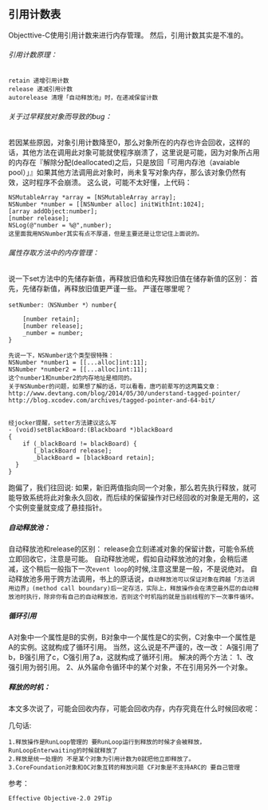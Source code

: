 ## 引用计数表

Objecttive-C使用引用计数来进行内存管理。
 然后，引用计数其实是不准的。

###### 引用计数原理：

```
retain 递增引用计数
release 递减引用计数
autorelease 清理「自动释放池」时，在递减保留计数
```

###### 关于过早释放对象而导致的bug：

若因某些原因，对象引用计数降至0，那么对象所在的内存也许会回收，这样的话，其他方法在调用此对象可能就使程序崩溃了，这里说是可能，因为对象所占用的内存在『解除分配(deallocated)之后，只是放回「可用内存池（avaiable pool）」』如果其他方法调用此对象时，尚未复写对象内存，那么该对象仍然有效，这时程序不会崩溃。    这么说，可能不太好懂，上代码：

```
NSMutableArray *array = [NSMutableArray array];
NSNumber *number = [[NSNumber alloc] initWithInt:1024];
[array addObject:number];
[number release];
NSLog(@"number = %@",number);
这里面我用NSNumber其实有点不厚道，但是主要还是让您记住上面说的。
```

###### 属性存取方法中的内存管理：

说一下set方法中的先储存新值，再释放旧值和先释放旧值在储存新值的区别：
 首先，先储存新值，再释放旧值更严谨一些。
 严谨在哪里呢？

```
setNumber:（NSNumber *）number{
    
    [number retain];
    [number release];
    _number = number;
}

先说一下，NSNumber这个类型很特殊：
NSNumber *number1 = [[...alloc]int:11];
NSNumber *number2 = [[...alloc]int:11];
这个number1和number2的内存地址是相同的。
关于NSNumber的问题，如果想了解的话，可以看看，唐巧前辈写的这两篇文章：
http://www.devtang.com/blog/2014/05/30/understand-tagged-pointer/
http://blog.xcodev.com/archives/tagged-pointer-and-64-bit/

    
经jocker提醒，setter方法建议这么写
- (void)setBlackBoard:(Blackboard *)blackBoard
{
    if (_blackBoard != blackBoard) {
       [_blackBoard release];
       _blackBoard = [blackBoard retain];
  }
}
```

跑偏了，我们往回说:
 如果，新旧两值指向同一个对象，那么若先执行释放，就可能导致系统将此对象永久回收，而后续的保留操作对已经回收的对象是无用的，这个实例变量就变成了悬挂指针。

##### 自动释放池：

自动释放池和release的区别：
 release会立刻递减对象的保留计数，可能令系统立即回收它，注意是可能。
 自动释放池呢，假如自动释放池的对象，会稍后递减，这个稍后一般指下一次`event loop`的时候,注意这里是一般，不是说绝对。
 自动释放池多用于跨方法调用，书上的原话说，`自动释放池可以保证对象在跨越「方法调用边界」(method call boundary)后一定存活，实际上，释放操作会在清空最外层的自动释放池时执行，除非你有自己的自动释放池，否则这个时机指的就是当前线程的下一次事件循环。`

##### 循环引用

A对象中一个属性是B的实例，B对象中一个属性是C的实例，C对象中一个属性是A的实例。这就构成了循环引用。
 当然，这么说是不严谨的，改一改：
 A强引用了b，B强引用了c，C强引用了a，这就构成了循环引用。
 解决的两个方法：
 1、改强引用为弱引用。
 2、从外届命令循环中的某个对象，不在引用另外一个对象。

##### 释放的时机：

本文多次说了，可能会回收内存，可能会回收内存，内存究竟在什么时候回收呢：

几句话:

```
1.释放操作是RunLoop管理的 要RunLoop运行到释放的时候才会被释放，RunLoopEnterwaiting的时候就释放了
2.释放是统一处理的 不是某个对象为引用计数为0就把他立即释放了。
3.CoreFoundation对象和OC对象互转的释放问题 CF对象是不支持ARC的 要自己管理
```

参考：

```
Effective Objective-2.0 29Tip
```